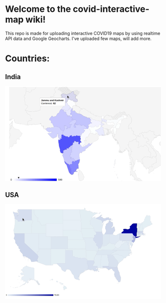 # **Welcome to the covid-interactive-map wiki!**

This repo is made for uploading interactive COVID19 maps by using realtime API data and Google Geocharts.
I've uploaded few maps, will add more.


# **Countries:**

## India
![India map](https://github.com/sahil9001/covid-interactive-map/blob/master/India/Peek%202020-04-01%2021-07.gif)

 ## USA 
![USA map](https://github.com/sahil9001/covid-interactive-map/blob/master/USA/Peek%202020-04-01%2021-05.gif)

